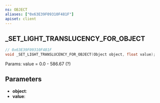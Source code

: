 ```yaml
---
ns: OBJECT
aliases: ["0x63E39F09310F481F"]
apiset: client
---
```

## _SET_LIGHT_TRANSLUCENCY_FOR_OBJECT

```c
// 0x63E39F09310F481F
void _SET_LIGHT_TRANSLUCENCY_FOR_OBJECT(Object object, float value);
```

Params: value = 0.0 - 586.67 (?)

## Parameters
* **object**:
* **value**: